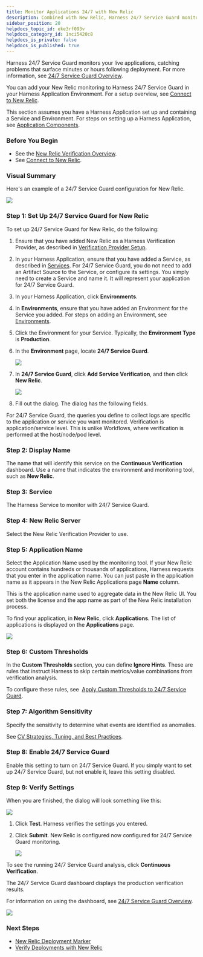 ```yaml
---
title: Monitor Applications 24/7 with New Relic
description: Combined with New Relic, Harness 24/7 Service Guard monitors your live applications, catching problems that surface minutes or hours following deployment.
sidebar_position: 20
helpdocs_topic_id: eke3rf093v
helpdocs_category_id: 1nci5420c8
helpdocs_is_private: false
helpdocs_is_published: true
---
```


Harness 24/7 Service Guard monitors your live applications, catching problems that surface minutes or hours following deployment. For more information, see [24/7 Service Guard Overview](../continuous-verification-overview/concepts-cv/24-7-service-guard-overview.md).

You can add your New Relic monitoring to Harness 24/7 Service Guard in your Harness Application Environment. For a setup overview, see [Connect to New Relic](1-new-relic-connection-setup.md).

This section assumes you have a Harness Application set up and containing a Service and Environment. For steps on setting up a Harness Application, see [Application Components](../../model-cd-pipeline/applications/application-configuration.md).


### Before You Begin

* See the [New Relic Verification Overview](../continuous-verification-overview/concepts-cv/new-relic-verification-overview.md).
* See [Connect to New Relic](1-new-relic-connection-setup.md).

### Visual Summary

Here's an example of a 24/7 Service Guard configuration for New Relic.

![](./static/2-24-7-service-guard-for-new-relic-37.png)

### Step 1: Set Up 24/7 Service Guard for New Relic

To set up 24/7 Service Guard for New Relic, do the following:

1. Ensure that you have added New Relic as a Harness Verification Provider, as described in [Verification Provider Setup](#verification_provider_setup).
2. In your Harness Application, ensure that you have added a Service, as described in [Services](../../model-cd-pipeline/setup-services/service-configuration.md). For 24/7 Service Guard, you do not need to add an Artifact Source to the Service, or configure its settings. You simply need to create a Service and name it. It will represent your application for 24/7 Service Guard.
3. In your Harness Application, click **Environments**.
4. In **Environments**, ensure that you have added an Environment for the Service you added. For steps on adding an Environment, see [Environments](../../model-cd-pipeline/environments/environment-configuration.md).
5. Click the Environment for your Service. Typically, the **Environment Type** is **Production**.
6. In the **Environment** page, locate **24/7 Service Guard**.

   ![](./static/2-24-7-service-guard-for-new-relic-38.png)
   
   
7. In **24/7 Service Guard**, click **Add Service Verification**, and then click **New Relic**.

   ![](./static/2-24-7-service-guard-for-new-relic-39.png)
   
8. Fill out the dialog. The dialog has the following fields.

For 24/7 Service Guard, the queries you define to collect logs are specific to the application or service you want monitored. Verification is application/service level. This is unlike Workflows, where verification is performed at the host/node/pod level.

### Step 2: Display Name

The name that will identify this service on the **Continuous Verification** dashboard. Use a name that indicates the environment and monitoring tool, such as **New Relic**.

### Step 3: Service

The Harness Service to monitor with 24/7 Service Guard.

### Step 4: New Relic Server

Select the New Relic Verification Provider to use.

### Step 5: Application Name

Select the Application Name used by the monitoring tool. If your New Relic account contains hundreds or thousands of applications, Harness requests that you enter in the application name. You can just paste in the application name as it appears in the New Relic Applications page **Name** column.

This is the application name used to aggregate data in the New Relic UI. You set both the license and the app name as part of the New Relic installation process.

To find your application, in **New Relic**, click **Applications**. The list of applications is displayed on the **Applications** page.

[![](./static/2-24-7-service-guard-for-new-relic-40.png)](./static/2-24-7-service-guard-for-new-relic-40.png)

### Step 6: Custom Thresholds

In the **Custom Thresholds** section, you can define **Ignore Hints**. These are rules that instruct Harness to skip certain metrics/value combinations from verification analysis.

To configure these rules, see  [Apply Custom Thresholds to 24/7 Service Guard](../24-7-service-guard/custom-thresholds-24-7.md).

### Step 7: Algorithm Sensitivity

Specify the sensitivity to determine what events are identified as anomalies.

See [CV Strategies, Tuning, and Best Practices](../continuous-verification-overview/concepts-cv/cv-strategies-and-best-practices.md#algorithm-sensitivity-and-failure-criteria).

### Step 8: Enable 24/7 Service Guard

Enable this setting to turn on 24/7 Service Guard. If you simply want to set up 24/7 Service Guard, but not enable it, leave this setting disabled.

### Step 9: Verify Settings

When you are finished, the dialog will look something like this:

![](./static/2-24-7-service-guard-for-new-relic-42.png)

1. Click **Test**. Harness verifies the settings you entered.
2. Click **Submit**. New Relic is configured now configured for 24/7 Service Guard monitoring.

   ![](./static/2-24-7-service-guard-for-new-relic-43.png)

To see the running 24/7 Service Guard analysis, click **Continuous Verification**.

The 24/7 Service Guard dashboard displays the production verification results.

For information on using the dashboard, see [24/7 Service Guard Overview](../continuous-verification-overview/concepts-cv/24-7-service-guard-overview.md).

![](./static/2-24-7-service-guard-for-new-relic-44.png)

### Next Steps

* [New Relic Deployment Marker](3-new-relic-deployment-marker.md)
* [Verify Deployments with New Relic](4-verify-deployments-with-new-relic.md)

